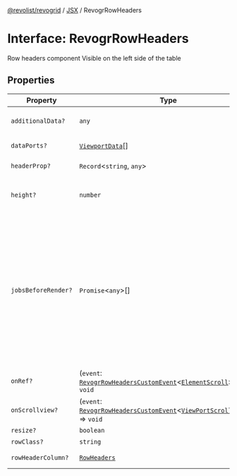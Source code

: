 [@revolist/revogrid](README.md) / [JSX](Namespace.JSX.md) / RevogrRowHeaders

# Interface: RevogrRowHeaders

Row headers component
Visible on the left side of the table

## Properties

| Property | Type | Description | Defined in |
| ------ | ------ | ------ | ------ |
| `additionalData?` | `any` | Additional data to pass to renderer | [src/components.d.ts:2012](https://github.com/revolist/revogrid/blob/8aea4c92d6f61dbd5ec14b529d8993bb7069ef1f/src/components.d.ts#L2012) |
| `dataPorts?` | [`ViewportData`](TypeAlias.ViewportData.md)[] | Viewport data | [src/components.d.ts:2016](https://github.com/revolist/revogrid/blob/8aea4c92d6f61dbd5ec14b529d8993bb7069ef1f/src/components.d.ts#L2016) |
| `headerProp?` | `Record`\<`string`, `any`\> | Header props | [src/components.d.ts:2020](https://github.com/revolist/revogrid/blob/8aea4c92d6f61dbd5ec14b529d8993bb7069ef1f/src/components.d.ts#L2020) |
| `height?` | `number` | Header height to setup row headers | [src/components.d.ts:2024](https://github.com/revolist/revogrid/blob/8aea4c92d6f61dbd5ec14b529d8993bb7069ef1f/src/components.d.ts#L2024) |
| `jobsBeforeRender?` | `Promise`\<`any`\>[] | Prevent rendering until job is done. Can be used for initial rendering performance improvement. When several plugins require initial rendering this will prevent double initial rendering. | [src/components.d.ts:2028](https://github.com/revolist/revogrid/blob/8aea4c92d6f61dbd5ec14b529d8993bb7069ef1f/src/components.d.ts#L2028) |
| `onRef?` | (`event`: [`RevogrRowHeadersCustomEvent`](Interface.RevogrRowHeadersCustomEvent.md)\<[`ElementScroll`](Interface.ElementScroll.md)\>) => `void` | Register element to scroll | [src/components.d.ts:2032](https://github.com/revolist/revogrid/blob/8aea4c92d6f61dbd5ec14b529d8993bb7069ef1f/src/components.d.ts#L2032) |
| `onScrollview?` | (`event`: [`RevogrRowHeadersCustomEvent`](Interface.RevogrRowHeadersCustomEvent.md)\<[`ViewPortScrollEvent`](TypeAlias.ViewPortScrollEvent.md)\>) => `void` | Scroll viewport | [src/components.d.ts:2036](https://github.com/revolist/revogrid/blob/8aea4c92d6f61dbd5ec14b529d8993bb7069ef1f/src/components.d.ts#L2036) |
| `resize?` | `boolean` | Enable resize | [src/components.d.ts:2040](https://github.com/revolist/revogrid/blob/8aea4c92d6f61dbd5ec14b529d8993bb7069ef1f/src/components.d.ts#L2040) |
| `rowClass?` | `string` | Row class | [src/components.d.ts:2044](https://github.com/revolist/revogrid/blob/8aea4c92d6f61dbd5ec14b529d8993bb7069ef1f/src/components.d.ts#L2044) |
| `rowHeaderColumn?` | [`RowHeaders`](Interface.RowHeaders.md) | Row header column | [src/components.d.ts:2048](https://github.com/revolist/revogrid/blob/8aea4c92d6f61dbd5ec14b529d8993bb7069ef1f/src/components.d.ts#L2048) |
